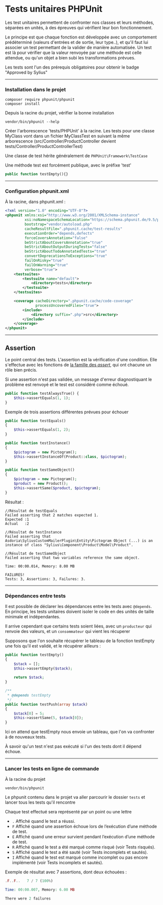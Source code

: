 # Tests unitaires PHPUnit

Les test unitaires permettent de confronter nos classes et leurs méthodes, séparées en unités, à des épreuves qui vérifient leur bon fonctionnement.


Le principe est que chaque fonction est développée avec un comportement prédéterminé (valeurs d'entrées et de sortie, leur type..), et qu'il faut lui associer un test permettant de la valider de manière automatisée.
Un test est là pour vérifier que la valeur renvoyée par une méthode est celle attendue, ou qu'un objet a bien subi les transformations prévues.

Les tests sont l'un des prérequis obligatoires pour obtenir le badge "Approved by Sylius"

---
### Installation dans le projet

```Shell
composer require phpunit/phpunit
composer install
```
Depuis la racine du projet, vérifier la bonne installation
```Shell
vendor/bin/phpunit --help
```

Créer l'arborescence 'tests/PHPUnit' à la racine.
Les tests pour une classe MyClass vont dans un fichier MyClassTest en suivant la même arborescence (src/Controller/ProductController devient tests/Controller/ProductControllerTest)

Une classe de test hérite généralement de `PHPUnit\Framework\TestCase`


Une méthode test est forcément publique, avec le préfixe 'test'

```PHP
public function testEmpty(){}
```
---

### Configuration phpunit.xml

À la racine, dans phpunit.xml :
```XML
<?xml version="1.0" encoding="UTF-8"?>
<phpunit xmlns:xsi="http://www.w3.org/2001/XMLSchema-instance"
         xsi:noNamespaceSchemaLocation="https://schema.phpunit.de/9.5/phpunit.xsd"
         bootstrap="vendor/autoload.php"
         cacheResultFile=".phpunit.cache/test-results"
         executionOrder="depends,defects"
         forceCoversAnnotation="false"
         beStrictAboutCoversAnnotation="true"
         beStrictAboutOutputDuringTests="false"
         beStrictAboutTodoAnnotatedTests="true"
         convertDeprecationsToExceptions="true"
         failOnRisky="true"
         failOnWarning="true"
         verbose="true">
    <testsuites>
        <testsuite name="default">
            <directory>tests</directory>
        </testsuite>
    </testsuites>

    <coverage cacheDirectory=".phpunit.cache/code-coverage"
              processUncoveredFiles="true">
        <include>
            <directory suffix=".php">src</directory>
        </include>
    </coverage>
</phpunit>

```

---

## Assertion

Le point central des tests.
L'assertion est la vérification d'une condition. 
Elle s'effectue avec les fonctions de [la famille des _assert_](https://phpunit.readthedocs.io/fr/latest/assertions.html), qui ont chacune un rôle bien précis. 

Si une assertion n'est pas validée, un message d'erreur diagnostiquant le problème est renvoyé et le test est considéré comme échoué.

```PHP
public function testAlwaysTrue() {
    $this->assertEquals(1, 1);
}
```

Exemple de trois assertions différentes prévues pour échouer
```PHP
public function testEquals()
{
    $this->assertEquals(1, 2);
}

public function testInstance()
{
    $pictogram = new Pictogram();
    $this->assertInstanceOf(Product::class, $pictogram);
}

public function testSameObject()
{
    $pictogram = new Pictogram();
    $product = new Product();
    $this->assertSame($product, $pictogram);
}
```
Résultat :

```cassandraql
//Résultat de testEquals
Failed asserting that 2 matches expected 1.
Expected :1
Actual   :2

//Résultat de testInstance
Failed asserting that Asdoria\SyliusCustomMailerPlugin\Entity\Pictogram Object (...) is an instance of class "Sylius\Component\Product\Model\Product".

//Résultat de testSameObject
Failed asserting that two variables reference the same object.
 
Time: 00:00.014, Memory: 8.00 MB

FAILURES!
Tests: 3, Assertions: 3, Failures: 3.
```
---

### Dépendances entre tests

Il est possible de déclarer les dépendances entre les tests avec `@depends`. En principe, les tests unitaires doivent isoler le code en des unités de taille minimale et indépendantes.

Il arrive cependant que certains tests soient liées, avec un `producteur` qui renvoie des valeurs, et un `consommateur` qui vient les récuperer  

Supposons que l'on souhaite récupérer le tableau de la fonction testEmpty une fois qu'il est validé, et le récupérer ailleurs :


```PHP
public function testEmpty()
{
    $stack = [];
    $this->assertEmpty($stack);
    
    return $stack;
}

/**
 * @depends testEmpty
 */
public function testPush(array $stack)
{
    $stack[0] = 5;
    $this->assertSame(5, $stack[0]);
}
```

Ici on attend que testEmpty nous envoie un tableau, que l'on va confronter à de nouveaux tests.

À savoir qu'un test n'est pas exécuté si l'un des tests dont il dépend échoue.

---

### Lancer les tests en ligne de commande

À la racine du projet
```Shell
vendor/bin/phpunit
```
Le phpunit contenu dans le projet va aller parcourir le dossier `tests` et lancer tous les tests qu'il rencontre 

Chaque test effectué sera représenté par un point ou une lettre
+ `.`        Affiché quand le test a réussi.
+ `F`        Affiché quand une assertion échoue lors de l’exécution d’une méthode de test.
+ `E`        Affiché quand une erreur survient pendant l’exécution d’une méthode de test.
+ `R`        Affiché quand le test a été marqué comme risqué (voir Tests risqués).
+ `S`        Affiché quand le test a été sauté (voir Tests incomplets et sautés).
+ `I`        Affiché quand le test est marqué comme incomplet ou pas encore implémenté (voir Tests incomplets et sautés).

Exemple de résultat avec 7 assertions, dont deux échouées :

```PHP
.F..F..   7 / 7 (100%)

Time: 00:00.007, Memory: 6.00 MB

There were 2 failures
```

